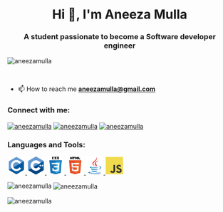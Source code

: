 <h1 align="center">Hi 👋, I'm Aneeza Mulla</h1>
<h3 align="center">A student passionate to become a Software developer engineer</h3>

<p align="left"> <img src="https://komarev.com/ghpvc/?username=aneezamulla&label=Profile%20views&color=0e75b6&style=flat" alt="aneezamulla" /> </p>

<p align="left"> <a href="https://twitter.com/" target="blank"><img src="https://img.shields.io/twitter/follow/?logo=twitter&style=for-the-badge" alt="" /></a> </p>

- 📫 How to reach me **aneezamulla@gmail.com**

<h3 align="left">Connect with me:</h3>
<p align="left">
<a href="https://linkedin.com/in/aneezamulla" target="blank"><img align="center" src="https://raw.githubusercontent.com/rahuldkjain/github-profile-readme-generator/master/src/images/icons/Social/linked-in-alt.svg" alt="aneezamulla" height="30" width="40" /></a>
<a href="https://instagram.com/aneezamulla" target="blank"><img align="center" src="https://raw.githubusercontent.com/rahuldkjain/github-profile-readme-generator/master/src/images/icons/Social/instagram.svg" alt="aneezamulla" height="30" width="40" /></a>
<a href="https://auth.geeksforgeeks.org/user/aneezamulla" target="blank"><img align="center" src="https://raw.githubusercontent.com/rahuldkjain/github-profile-readme-generator/master/src/images/icons/Social/geeks-for-geeks.svg" alt="aneezamulla" height="30" width="40" /></a>
</p>

<h3 align="left">Languages and Tools:</h3>
<p align="left"> <a href="https://www.cprogramming.com/" target="_blank" rel="noreferrer"> <img src="https://raw.githubusercontent.com/devicons/devicon/master/icons/c/c-original.svg" alt="c" width="40" height="40"/> </a> <a href="https://www.w3schools.com/cpp/" target="_blank" rel="noreferrer"> <img src="https://raw.githubusercontent.com/devicons/devicon/master/icons/cplusplus/cplusplus-original.svg" alt="cplusplus" width="40" height="40"/> </a> <a href="https://www.w3schools.com/css/" target="_blank" rel="noreferrer"> <img src="https://raw.githubusercontent.com/devicons/devicon/master/icons/css3/css3-original-wordmark.svg" alt="css3" width="40" height="40"/> </a> <a href="https://www.w3.org/html/" target="_blank" rel="noreferrer"> <img src="https://raw.githubusercontent.com/devicons/devicon/master/icons/html5/html5-original-wordmark.svg" alt="html5" width="40" height="40"/> </a> <a href="https://www.java.com" target="_blank" rel="noreferrer"> <img src="https://raw.githubusercontent.com/devicons/devicon/master/icons/java/java-original.svg" alt="java" width="40" height="40"/> </a> <a href="https://developer.mozilla.org/en-US/docs/Web/JavaScript" target="_blank" rel="noreferrer"> <img src="https://raw.githubusercontent.com/devicons/devicon/master/icons/javascript/javascript-original.svg" alt="javascript" width="40" height="40"/> </a> </p>

<p><img align="left" src="https://github-readme-stats.vercel.app/api/top-langs?username=aneezamulla&show_icons=true&locale=en&layout=compact" alt="aneezamulla" /></p>

<p>&nbsp;<img align="center" src="https://github-readme-stats.vercel.app/api?username=aneezamulla&show_icons=true&locale=en" alt="aneezamulla" /></p>

<p><img align="center" src="https://github-readme-streak-stats.herokuapp.com/?user=aneezamulla&" alt="aneezamulla" /></p>
